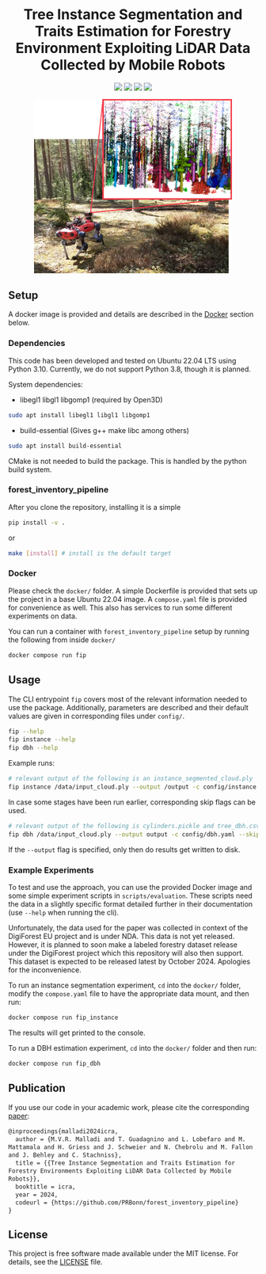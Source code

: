 <div align="center">
  <h1>Tree Instance Segmentation and Traits Estimation for Forestry Environment Exploiting LiDAR Data Collected by Mobile Robots</h1>
    <a href="#setup"><img src="https://img.shields.io/badge/Linux-FCC624?logo=linux&logoColor=black" /></a>
    <a href="#usage"><img src="https://img.shields.io/badge/python-3670A0?style=flat-square&logo=python&logoColor=ffdd54" /></a>
    <a href="https://www.ipb.uni-bonn.de/pdfs/malladi2024icra.pdf"><img src="https://img.shields.io/badge/Paper-pdf-<COLOR>.svg?style=flat-square" /></a>
    <a href="LICENSE"><img src="https://img.shields.io/badge/License-MIT-blue.svg?style=flat-square" /></a>

<p>
  <img src="doc/motivation.png" width="400"/>
</p>

</div>

## Setup

A docker image is provided and details are described in the [Docker](#docker) section below.

### Dependencies

This code has been developed and tested on Ubuntu 22.04 LTS using Python 3.10.
Currently, we do not support Python 3.8, though it is planned.

System dependencies:

- libegl1 libgl1 libgomp1 (required by Open3D)

```bash
sudo apt install libegl1 libgl1 libgomp1
```

- build-essential (Gives g++ make libc among others)

```bash
sudo apt install build-essential
```

CMake is not needed to build the package. This is handled by the python build system.

### forest_inventory_pipeline

After you clone the repository, installing it is a simple

```bash
pip install -v .
```

or

```bash
make [install] # install is the default target
```

### Docker

Please check the `docker/` folder.
A simple Dockerfile is provided that sets up the project in a base Ubuntu 22.04 image.
A `compose.yaml` file is provided for convenience as well.
This also has services to run some different experiments on data.

You can run a container with `forest_inventory_pipeline` setup by running the following from inside `docker/`

```bash
docker compose run fip
```

## Usage

The CLI entrypoint `fip` covers most of the relevant information needed to use the package.
Additionally, parameters are described and their default values are given in corresponding files under `config/`.

```bash
fip --help
fip instance --help
fip dbh --help
```

Example runs:

```bash
# relevant output of the following is an instance_segmented_cloud.ply
fip instance /data/input_cloud.ply --output /output -c config/instance.yaml
```

In case some stages have been run earlier, corresponding skip flags can be used.

```bash
# relevant output of the following is cylinders.pickle and tree_dbh.csv
fip dbh /data/input_cloud.ply --output output -c config/dbh.yaml --skip_gs --skip_norm --skip_cluster
```

If the `--output` flag is specified, only then do results get written to disk.

### Example Experiments

To test and use the approach, you can use the provided Docker image and some simple experiment scripts in `scripts/evaluation`.
These scripts need the data in a slightly specific format detailed further in their documentation (use `--help` when running the cli).

Unfortunately, the data used for the paper was collected in context of the DigiForest EU project and is under NDA.
This data is not yet released.
However, it is planned to soon make a labeled forestry dataset release under the DigiForest project which this repository will also then support.
This dataset is expected to be released latest by October 2024.
Apologies for the inconvenience.

To run an instance segmentation experiment, `cd` into the `docker/` folder, modify the `compose.yaml` file to have the appropriate data mount, and then run:

```bash
docker compose run fip_instance
```

The results will get printed to the console.

To run a DBH estimation experiment, `cd` into the `docker/` folder and then run:

```bash
docker compose run fip_dbh
```

## Publication

If you use our code in your academic work, please cite the corresponding [paper](https://www.ipb.uni-bonn.de/pdfs/malladi2024icra.pdf):

```
@inproceedings{malladi2024icra,
  author = {M.V.R. Malladi and T. Guadagnino and L. Lobefaro and M. Mattamala and H. Griess and J. Schweier and N. Chebrolu and M. Fallon and J. Behley and C. Stachniss},
  title = {{Tree Instance Segmentation and Traits Estimation for Forestry Environments Exploiting LiDAR Data Collected by Mobile Robots}},
  booktitle = icra,
  year = 2024,
  codeurl = {https://github.com/PRBonn/forest_inventory_pipeline}
}
```

## License

This project is free software made available under the MIT license. For details, see the [LICENSE](LICENSE) file.
